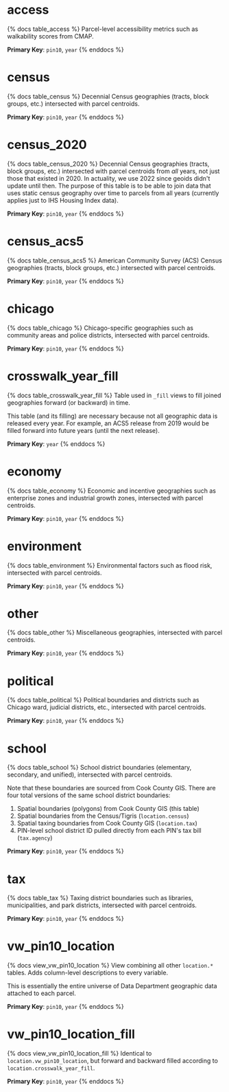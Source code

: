# access

{% docs table_access %}
Parcel-level accessibility metrics such as walkability scores from CMAP.

**Primary Key**: `pin10`, `year`
{% enddocs %}

# census

{% docs table_census %}
Decennial Census geographies (tracts, block groups, etc.) intersected with
parcel centroids.

**Primary Key**: `pin10`, `year`
{% enddocs %}

# census_2020

{% docs table_census_2020 %}
Decennial Census geographies (tracts, block groups, etc.) intersected with
parcel centroids from *all* years, not just those that existed in 2020. In
actuality, we use 2022 since geoids didn't update until then. The purpose of
this table is to be able to join data that uses static census geography over time
to parcels from all years (currently applies just to IHS Housing Index data).

**Primary Key**: `pin10`, `year`
{% enddocs %}

# census_acs5

{% docs table_census_acs5 %}
American Community Survey (ACS) Census geographies
(tracts, block groups, etc.) intersected with parcel centroids.

**Primary Key**: `pin10`, `year`
{% enddocs %}

# chicago

{% docs table_chicago %}
Chicago-specific geographies such as community areas and
police districts, intersected with parcel centroids.

**Primary Key**: `pin10`, `year`
{% enddocs %}

# crosswalk_year_fill

{% docs table_crosswalk_year_fill %}
Table used in `_fill` views to fill joined geographies forward (or backward)
in time.

This table (and its filling) are necessary because not all geographic data
is released every year. For example, an ACS5 release from 2019 would be
filled forward into future years (until the next release).

**Primary Key**: `year`
{% enddocs %}

# economy

{% docs table_economy %}
Economic and incentive geographies such as enterprise zones and
industrial growth zones, intersected with parcel centroids.

**Primary Key**: `pin10`, `year`
{% enddocs %}

# environment

{% docs table_environment %}
Environmental factors such as flood risk, intersected with parcel centroids.

**Primary Key**: `pin10`, `year`
{% enddocs %}

# other

{% docs table_other %}
Miscellaneous geographies, intersected with parcel centroids.

**Primary Key**: `pin10`, `year`
{% enddocs %}

# political

{% docs table_political %}
Political boundaries and districts such as Chicago ward, judicial districts,
etc., intersected with parcel centroids.

**Primary Key**: `pin10`, `year`
{% enddocs %}

# school

{% docs table_school %}
School district boundaries (elementary, secondary, and unified), intersected
with parcel centroids.

Note that these boundaries are sourced from Cook County GIS. There are four
total versions of the same school district boundaries:

1. Spatial boundaries (polygons) from Cook County GIS (this table)
2. Spatial boundaries from the Census/Tigris (`location.census`)
3. Spatial taxing boundaries from Cook County GIS (`location.tax`)
4. PIN-level school district ID pulled directly from each PIN's
   tax bill (`tax.agency`)

**Primary Key**: `pin10`, `year`
{% enddocs %}

# tax

{% docs table_tax %}
Taxing district boundaries such as libraries, municipalities, and
park districts, intersected with parcel centroids.

**Primary Key**: `pin10`, `year`
{% enddocs %}

# vw_pin10_location

{% docs view_vw_pin10_location %}
View combining all other `location.*` tables. Adds column-level descriptions
to every variable.

This is essentially the entire universe of Data Department geographic
data attached to each parcel.

**Primary Key**: `pin10`, `year`
{% enddocs %}

# vw_pin10_location_fill

{% docs view_vw_pin10_location_fill %}
Identical to `location.vw_pin10_location`, but forward and backward filled
according to `location.crosswalk_year_fill`.

**Primary Key**: `pin10`, `year`
{% enddocs %}
